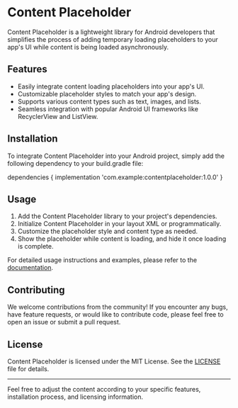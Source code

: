 # Content Placeholder

Content Placeholder is a lightweight library for Android developers that simplifies the process of adding temporary loading placeholders to your app's UI while content is being loaded asynchronously. 

## Features

- Easily integrate content loading placeholders into your app's UI.
- Customizable placeholder styles to match your app's design.
- Supports various content types such as text, images, and lists.
- Seamless integration with popular Android UI frameworks like RecyclerView and ListView.

## Installation

To integrate Content Placeholder into your Android project, simply add the following dependency to your build.gradle file:

dependencies {
    implementation 'com.example:contentplaceholder:1.0.0'
}
## Usage

1. Add the Content Placeholder library to your project's dependencies.
2. Initialize Content Placeholder in your layout XML or programmatically.
3. Customize the placeholder style and content type as needed.
4. Show the placeholder while content is loading, and hide it once loading is complete.

For detailed usage instructions and examples, please refer to the [documentation](https://github.com/anurag87204/Content-Placeholder/wiki).

## Contributing

We welcome contributions from the community! If you encounter any bugs, have feature requests, or would like to contribute code, please feel free to open an issue or submit a pull request.

## License

Content Placeholder is licensed under the MIT License. See the [LICENSE](LICENSE) file for details.

---

Feel free to adjust the content according to your specific features, installation process, and licensing information.
